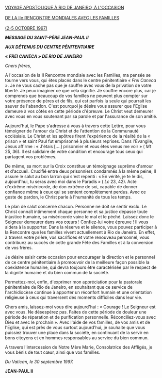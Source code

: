[VOYAGE APOSTOLIQUE À RIO DE JANEIRO, À L'OCCASION \
\
DE LA IIe RENCONTRE MONDIALES AVEC LES FAMILLES\
\
(2-5 OCTOBRE 1997)](http://w2.vatican.va/content/john-paul-ii/fr/travels/1997/travels/documents/trav_rio-de-janeiro-1997.html)

***MESSAGE DU SAINT-PÈRE JEAN-PAUL II***

***AUX DÉTENUS DU CENTRE PÉNITENTIAIRE***

***« FREI CANECA » DE RIO DE JANEIRO***

*Chers frères,*

A l'occasion de la II Rencontre mondiale avec les Familles, ma pensée se tourne vers vous, qui êtes placés dans le centre pénitentiaire *« Frei Caneca »*. Je ne vous cache pas que je souffre avec vous de la privation de votre liberté. Je peux imaginer ce que cela signifie. Je souffre encore plus, car je comprends que beaucoup de vos familles ne peuvent plus compter sur votre présence de pères et de fils, qui est parfois la seule qui pourrait les sauver de l'abandon. C'est pourquoi je désire vous assurer que l'Eglise demeure à vos côtés en cette période d'épreuve. Le Christ veut demeurer avec vous en vous soutenant par sa parole et par l'assurance de son amitié.

Aujourd'hui, le Pape s'adresse à vous à travers cette Lettre, pour vous témoigner de l'amour du Christ et de l'attention de la Communauté ecclésiale. Le Christ et les apôtres firent l'expérience de la réalité de la « prison » et saint Paul fut emprisonné à plusieurs reprises. Dans l'Evangile, Jésus affirme : « J'étais [....] prisonnier et vous êtes venus me voir » ( *Mt* 25, 36). Il est solidaire de votre condition et encourage tous ceux qui partagent vos problèmes.

De même, sa mort sur la Croix constitue un témoignage suprême d'amour et d'accueil. Crucifié entre deux prisonniers condamnés à la même peine, Il assure le salut au bon larron qui s'est repenti : « En vérité, je te le dis, aujourd'hui, tu seras avec moi dans le Paradis » ( *Lc* 23, 42). Acte d'extrême miséricorde, de don extrême de soi, capable de donner confiance même à ceux qui se sentent complètement perdus. Avec ce geste de pardon, le Christ parle à l'humanité de tous les temps.

Le plan de salut concerne chacun. Personne ne doit se sentir exclu. Le Christ connaît intimement chaque personne et sa justice dépasse toute injustice humaine, sa miséricorde vainc le mal et le péché. Laissez donc le Seigneur demeurer dans vos cœurs ! Confiez-lui votre épreuve ! Il vous aidera à la supporter. Dans la réserve et le silence, vous pouvez participer à la Rencontre que les familles vivent actuellement à Rio de Janeiro. En effet, à travers votre prière, vos sacrifices et votre renouveau personnel, vous contribuez au succès de cette grande Fête des Familles et à la conversion de vos frères.

Je désire saisir cette occasion pour encourager la direction et le personnel de ce centre pénitentiaire à promouvoir de la meilleure façon possible la coexistence humaine, qui devra toujours être caractérisée par le respect de la dignité humaine et du bien commun de la société.

Permettez-moi, enfin, d'exprimer mon appréciation pour la pastorale pénitentiaire de Rio de Janeiro, en souhaitant que ce service de l'archidiocèse continue à apporter un réconfort humain et une orientation religieuse à ceux qui traversent des moments difficiles dans leur vie.

Chers amis, laissez-moi vous dire aujourd'hui : « Courage ! Le Seigneur est avec vous. Ne désespérez pas. Faites de cette période de douleur une période de réparation et de purification personnelle. Réconciliez-vous avec Dieu et avec le prochain ». Avec l'aide de vos familles, de vos amis et de l'Eglise, qui est près de vous surtout aujourd'hui, je souhaite que vous puissiez trouver une place dans la société, en continuant de la servir en bons citoyens et en hommes responsables au service du bien commun.

A travers l'intercession de Notre Mère Marie, Consolatrice des Affligés, je vous bénis de tout cœur, ainsi que vos familles.

*Du Vatican, le 30 septembre 1997.*

**JEAN-PAUL II**